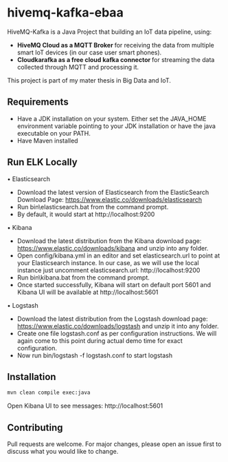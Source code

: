 # hivemq-kafka-ebaa

HiveMQ-Kafka is a Java Project that building an IoT data pipeline, using: 
- <strong> HiveMQ Cloud as a MQTT Broker </strong> for receiving the data from multiple smart IoT devices (in our case user smart phones).
- <strong> Cloudkarafka  as a free cloud kafka connector </strong> for streaming the data collected through MQTT and processing it.

This project is part of my mater thesis in Big Data and IoT. 

## Requirements
- Have a JDK installation on your system. Either set the JAVA_HOME environment variable pointing to your JDK installation or have the java executable on your PATH.
- Have Maven installed

## Run ELK Locally
•	Elasticsearch
- Download the latest version of Elasticsearch from the ElasticSearch Download Page: https://www.elastic.co/downloads/elasticsearch
- Run bin\elasticsearch.bat from the command prompt.
- By default, it would start at http://localhost:9200

•	Kibana
- Download the latest distribution from the Kibana download page: https://www.elastic.co/downloads/kibana and unzip into any folder.
- Open config/kibana.yml in an editor and set elasticsearch.url to point at your Elasticsearch instance. In our case, as we will use the local instance just uncomment elasticsearch.url: http://localhost:9200
- Run bin\kibana.bat from the command prompt.
- Once started successfully, Kibana will start on default port 5601 and Kibana UI will be available at http://localhost:5601

•	Logstash
- Download the latest distribution from the Logstash download page: https://www.elastic.co/downloads/logstash
  and unzip it into any folder.
- Create one file logstash.conf as per configuration instructions. We will again come to this point during actual demo time for exact configuration.
- Now run bin/logstash -f logstash.conf to start logstash

## Installation

```bash
mvn clean compile exec:java
```

Open Kibana UI to see messages: http://localhost:5601


## Contributing
Pull requests are welcome. For major changes, please open an issue first to discuss what you would like to change.
